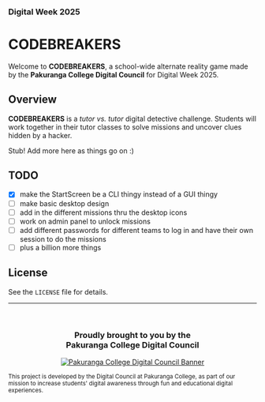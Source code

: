 <!-- markdownlint-disable MD041 -->
<!-- markdownlint-disable MD033 -->

### Digital Week 2025

# CODEBREAKERS

Welcome to **CODEBREAKERS**, a school-wide alternate reality game made by the **Pakuranga College Digital Council** for Digital Week 2025.

## Overview

**CODEBREAKERS** is a *tutor vs. tutor* digital detective challenge. Students will work together in their tutor classes to solve missions and uncover clues hidden by a hacker.

Stub! Add more here as things go on :)

## TODO

- [x] make the StartScreen be a CLI thingy instead of a GUI thingy
- [ ] make basic desktop design
- [ ] add in the different missions thru the desktop icons
- [ ] work on admin panel to unlock missions
- [ ] add different passwords for different teams to log in and have their own session to do the missions
- [ ] plus a billion more things

## License

See the `LICENSE` file for details.

---

<div align="center">
<br>
<h3 style="text-align:center;">Proudly brought to you by the <br>Pakuranga College Digital Council</h3>
<a href="https://i.ibb.co/jz8LNkY/cropped-banner-low-res.png">
    <img src="https://i.ibb.co/jz8LNkY/cropped-banner-low-res.png" alt="Pakuranga College Digital Council Banner">
</a>
</div>

<sub>This project is developed by the Digital Council at Pakuranga College, as part of our mission to increase students' digital awareness through fun and educational digital experiences.</sub>
